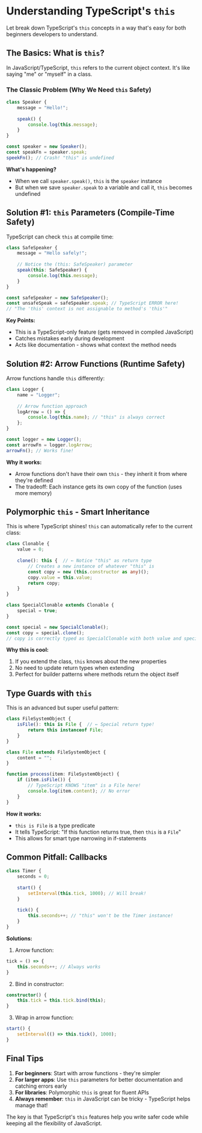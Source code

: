 # Understanding TypeScript's `this` 

Let break down TypeScript's `this` concepts in a way that's easy for both beginners developers to understand.

## The Basics: What is `this`?

In JavaScript/TypeScript, `this` refers to the current object context. It's like saying "me" or "myself" in a class.

### The Classic Problem (Why We Need `this` Safety)

```typescript
class Speaker {
    message = "Hello!";
    
    speak() {
        console.log(this.message);
    }
}

const speaker = new Speaker();
const speakFn = speaker.speak;
speekFn(); // Crash! "this" is undefined
```

**What's happening?**
- When we call `speaker.speak()`, `this` is the `speaker` instance 
- But when we save `speaker.speak` to a variable and call it, `this` becomes undefined 

## Solution #1: `this` Parameters (Compile-Time Safety)

TypeScript can check `this` at compile time:

```typescript
class SafeSpeaker {
    message = "Hello safely!";
    
    // Notice the (this: SafeSpeaker) parameter
    speak(this: SafeSpeaker) {
        console.log(this.message);
    }
}

const safeSpeaker = new SafeSpeaker();
const unsafeSpeak = safeSpeaker.speak; // TypeScript ERROR here!
// "The 'this' context is not assignable to method's 'this'"
```

**Key Points:**
- This is a TypeScript-only feature (gets removed in compiled JavaScript)
- Catches mistakes early during development
- Acts like documentation - shows what context the method needs

## Solution #2: Arrow Functions (Runtime Safety)

Arrow functions handle `this` differently:

```typescript
class Logger {
    name = "Logger";
    
    // Arrow function approach
    logArrow = () => {
        console.log(this.name); // "this" is always correct
    };
}

const logger = new Logger();
const arrowFn = logger.logArrow;
arrowFn(); // Works fine!
```

**Why it works:**
- Arrow functions don't have their own `this` - they inherit it from where they're defined
- The tradeoff: Each instance gets its own copy of the function (uses more memory)

## Polymorphic `this` - Smart Inheritance

This is where TypeScript shines! `this` can automatically refer to the current class:

```typescript
class Clonable {
    value = 0;
    
    clone(): this {  // ← Notice "this" as return type
        // Creates a new instance of whatever "this" is
        const copy = new (this.constructor as any)();
        copy.value = this.value;
        return copy;
    }
}

class SpecialClonable extends Clonable {
    special = true;
}

const special = new SpecialClonable();
const copy = special.clone();
// copy is correctly typed as SpecialClonable with both value and special!
```

**Why this is cool:**
1. If you extend the class, `this` knows about the new properties
2. No need to update return types when extending
3. Perfect for builder patterns where methods return the object itself

## Type Guards with `this`

This is an advanced but super useful pattern:

```typescript
class FileSystemObject {
    isFile(): this is File {  // ← Special return type!
        return this instanceof File;
    }
}

class File extends FileSystemObject {
    content = "";
}

function process(item: FileSystemObject) {
    if (item.isFile()) {
        // TypeScript KNOWS "item" is a File here!
        console.log(item.content); // No error
    }
}
```

**How it works:**
- `this is File` is a type predicate
- It tells TypeScript: "If this function returns true, then `this` is a `File`"
- This allows for smart type narrowing in if-statements

## Common Pitfall: Callbacks

```typescript
class Timer {
    seconds = 0;
    
    start() {
        setInterval(this.tick, 1000); // Will break!
    }
    
    tick() {
        this.seconds++; // "this" won't be the Timer instance!
    }
}
```

**Solutions:**

1. Arrow function:
```typescript
tick = () => {
    this.seconds++; // Always works
}
```

2. Bind in constructor:
```typescript
constructor() {
    this.tick = this.tick.bind(this);
}
```

3. Wrap in arrow function:
```typescript
start() {
    setInterval(() => this.tick(), 1000);
}
```

## Final Tips

1. **For beginners**: Start with arrow functions - they're simpler
2. **For larger apps**: Use `this` parameters for better documentation and catching errors early
3. **For libraries**: Polymorphic `this` is great for fluent APIs
4. **Always remember**: `this` in JavaScript can be tricky - TypeScript helps manage that!

The key is that TypeScript's `this` features help you write safer code while keeping all the flexibility of JavaScript.